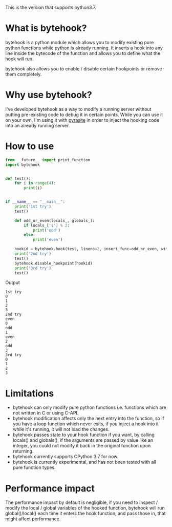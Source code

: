 This is the version that supports python3.7.

# What is bytehook?

bytehook is a python module which allows you to modify existing pure python functions while python is already running. It inserts a hook into any line inside the bytecode of the function and allows you to define what the hook will run.

bytehook also allows you to enable / disable certain hookpoints or remove them completely.

# Why use bytehook?

I've developed bytehook as a way to modify a running server without putting pre-existing code to debug it in certain points. While you can use it on your own, I'm using it with [pyrasite](https://github.com/lmacken/pyrasite) in order to inject the hooking code into an already running server.

# How to use

```python
from __future__ import print_function
import bytehook


def test():
    for i in range(4):
        print(i)


if __name__ == "__main__":
    print('1st try')
    test()

    def odd_or_even(locals_, globals_):
        if locals_['i'] % 2:
            print('odd')
        else:
            print('even')

    hookid = bytehook.hook(test, lineno=2, insert_func=odd_or_even, with_state=True)
    print('2nd try')
    test()
    bytehook.disable_hookpoint(hookid)
    print('3rd try')
    test()
```

Output
```
1st try
0
1
2
3
2nd try
even
0
odd
1
even
2
odd
3
3rd try
0
1
2
3
```

# Limitations

* bytehook can only modify pure python functions i.e. functions which are not written in C or using C-API.
* bytehook modification affects only the next entry into the function, so if you have a loop function which never exits, if you inject a hook into it while it's running, it will not load the changes.
* bytehook passes state to your hook function if you want, by calling locals() and globals(), if the arguments are passed by value like an integer, you could not modify it back in the original function upon returning.
* bytehook currently supports CPython 3.7 for now.
* bytehook is currently experimental, and has not been tested with all pure function types.

# Performance impact

The performance impact by default is negligible, if you need to inspect / modify the local / global variables of the hooked function, bytehook will run global()/local() each time it enters the hook function, and pass those in, that might affect performance.
